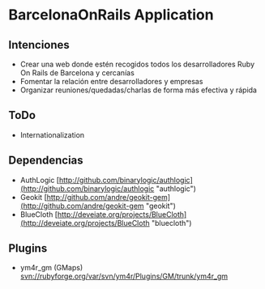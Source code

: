 BarcelonaOnRails Application
============================

Intenciones
-----------
* Crear una web donde estén recogidos todos los desarrolladores Ruby On Rails de Barcelona y cercanías
* Fomentar la relación entre desarrolladores y empresas
* Organizar reuniones/quedadas/charlas de forma más efectiva y rápida

ToDo
----
* Internationalization

Dependencias
------------
* AuthLogic [http://github.com/binarylogic/authlogic](http://github.com/binarylogic/authlogic "authlogic")
* Geokit [http://github.com/andre/geokit-gem](http://github.com/andre/geokit-gem "geokit")
* BlueCloth [http://deveiate.org/projects/BlueCloth](http://deveiate.org/projects/BlueCloth "bluecloth")

Plugins
--------
* ym4r_gm (GMaps) [svn://rubyforge.org/var/svn/ym4r/Plugins/GM/trunk/ym4r_gm](svn://rubyforge.org/var/svn/ym4r/Plugins/GM/trunk/ym4r_gm "GMaps")
